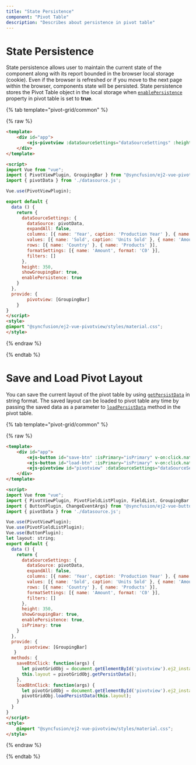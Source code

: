 ```yaml
---
title: "State Persistence"
component: "Pivot Table"
description: "Describes about persistence in pivot table"
---
```


# State Persistence

State persistence allows user to maintain the current state of the component along with its report bounded in the browser local storage (cookie). Even if the browser is refreshed or if you move to the next page within the browser, components state will be persisted. State persistence stores the Pivot Table object in the local storage when [`enablePersistence`](https://ej2.syncfusion.com/vue/documentation/api/pivotview#enablepersistence) property in pivot table is set to **true**.

{% tab template="pivot-grid/common" %}

{% raw %}

```html
<template>
    <div id="app">
        <ejs-pivotview :dataSourceSettings="dataSourceSettings" :height="height" :showGroupingBar="showGroupingBar" :enablePersistence="enablePersistence"> </ejs-pivotview>
    </div>
</template>

<script>
import Vue from "vue";
import { PivotViewPlugin, GroupingBar } from "@syncfusion/ej2-vue-pivotview";
import { pivotData } from './datasource.js';

Vue.use(PivotViewPlugin);

export default {
  data () {
    return {
      dataSourceSettings: {
        dataSource: pivotData,
        expandAll: false,
        columns: [{ name: 'Year', caption: 'Production Year' }, { name: 'Quarter' }],
        values: [{ name: 'Sold', caption: 'Units Sold' }, { name: 'Amount', caption: 'Sold Amount' }],
        rows: [{ name: 'Country' }, { name: 'Products' }],
        formatSettings: [{ name: 'Amount', format: 'C0' }],
        filters: []
      },
      height: 350,
      showGroupingBar: true,
      enablePersistence: true
    }
  },
  provide: {
        pivotview: [GroupingBar]
    }
}
</script>
<style>
@import "@syncfusion/ej2-vue-pivotview/styles/material.css";
</style>
```

{% endraw %}

{% endtab %}

# Save and Load Pivot Layout

You can save the current layout of the pivot table by using [`getPersistData`](https://ej2.syncfusion.com/vue/documentation/api/pivotview#getpersistdata) in string format. The saved layout can be loaded to pivot table any time by passing the saved data as a parameter to [`loadPersistData`](https://ej2.syncfusion.com/vue/documentation/api/pivotview#loadpersistdata) method in the pivot table.

{% tab template="pivot-grid/common" %}

{% raw %}

```html
<template>
    <div id="app">
        <ejs-button id="save-btn" :isPrimary="isPrimary" v-on:click.native="saveBtnClick">Save Layout</ejs-button>
        <ejs-button id="load-btn" :isPrimary="isPrimary" v-on:click.native="loadBtnClick">Load Layout</ejs-button>
        <ejs-pivotview id="pivotview" :dataSourceSettings="dataSourceSettings" :height="height" :showGroupingBar="showGroupingBar" :enablePersistence="enablePersistence"> </ejs-pivotview>
    </div>
</template>

<script>
import Vue from "vue";
import { PivotViewPlugin, PivotFieldListPlugin, FieldList, GroupingBar } from "@syncfusion/ej2-vue-pivotview";
import { ButtonPlugin, ChangeEventArgs} from "@syncfusion/ej2-vue-buttons";
import { pivotData } from './datasource.js';

Vue.use(PivotViewPlugin);
Vue.use(PivotFieldListPlugin);
Vue.use(ButtonPlugin);
let layout: string;
export default {
  data () {
    return {
      dataSourceSettings: {
        dataSource: pivotData,
        expandAll: false,
        columns: [{ name: 'Year', caption: 'Production Year' }, { name: 'Quarter' }],
        values: [{ name: 'Sold', caption: 'Units Sold' }, { name: 'Amount', caption: 'Sold Amount' }],
        rows: [{ name: 'Country' }, { name: 'Products' }],
        formatSettings: [{ name: 'Amount', format: 'C0' }],
        filters: []
      },
      height: 350,
      showGroupingBar: true,
      enablePersistence: true,
      isPrimary: true
    }
  },
  provide: {
       pivotview: [GroupingBar]
   }
  methods: {
    saveBtnClick: function(args) {
      let pivotGridObj = document.getElementById('pivotview').ej2_instances[0];
      this.layout = pivotGridObj.getPersistData();
    },
    loadBtnClick: function(args) {
      let pivotGridObj = document.getElementById('pivotview').ej2_instances[0];
      pivotGridObj.loadPersistData(this.layout);
    }
  }
}
</script>
<style>
    @import "@syncfusion/ej2-vue-pivotview/styles/material.css";
</style>
```

{% endraw %}

{% endtab %}